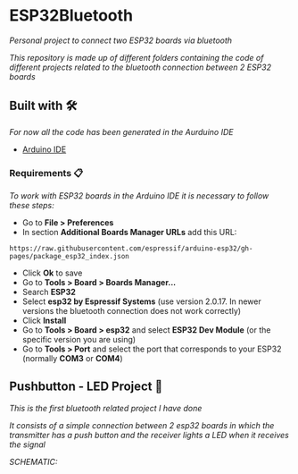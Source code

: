 # ESP32Bluetooth

_Personal project to connect two ESP32 boards via bluetooth_

_This repository is made up of different folders containing the code of different projects related to the bluetooth connection between 2 ESP32 boards_

## Built with 🛠️

_For now all the code has been generated in the Aurduino IDE_

* [Arduino IDE](https://www.arduino.cc/en/software/)

### Requirements 📋

_To work with ESP32 boards in the Arduino IDE it is necessary to follow these steps:_

* Go to **File > Preferences**
* In section **Additional Boards Manager URLs** add this URL:
```
https://raw.githubusercontent.com/espressif/arduino-esp32/gh-pages/package_esp32_index.json
```
* Click **Ok** to save
* Go to **Tools > Board > Boards Manager...**
* Search **ESP32**
* Select **esp32 by Espressif Systems** (use version 2.0.17. In newer versions the bluetooth connection does not work correctly)
* Click **Install**
* Go to **Tools > Board > esp32** and select **ESP32 Dev Module** (or the specific version you are using)
* Go to **Tools > Port** and select the port that corresponds to your ESP32 (normally **COM3** or **COM4**)

## Pushbutton - LED Project 🚀

_This is the first bluetooth related project I have done_

_It consists of a simple connection between 2 esp32 boards in which the transmitter has a push button and the receiver lights a LED when it receives the signal_

_SCHEMATIC:_

